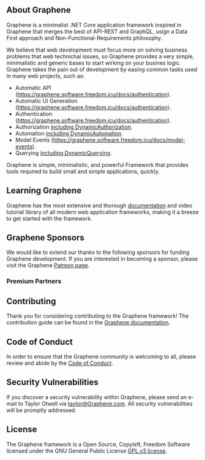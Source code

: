 <!-- <p align="center"><a href="https://graphene.software.freedom.icu" target="_blank"><img src="https://raw.githubusercontent.com/Graphene/art/master/logo-lockup/5%20SVG/2%20CMYK/1%20Full%20Color/Graphene-logolockup-cmyk-red.svg" width="400"></a></p>

<p align="center">
<a href="https://travis-ci.org/Graphene/framework"><img src="https://travis-ci.org/Graphene/framework.svg" alt="Build Status"></a>
<a href="https://packagist.org/packages/Graphene/framework"><img src="https://img.shields.io/packagist/dt/Graphene/framework" alt="Total Downloads"></a>
<a href="https://packagist.org/packages/Graphene/framework"><img src="https://img.shields.io/packagist/v/Graphene/framework" alt="Latest Stable Version"></a>
<a href="https://packagist.org/packages/Graphene/framework"><img src="https://img.shields.io/packagist/l/Graphene/framework" alt="License"></a>
</p> -->

## About Graphene

Graphene is a minimalist .NET Core application framework inspired in Graphene that merges the best of API-REST and GraphQL, usign a Data First approach and Non-Functional-Requirements philosophy.

We believe that web development must focus more on solving business problems that web technichal issues, so Graphene provides a very simple, minimalistic and generic bases to start wirking on your busines logic. Graphene takes the pain out of development by easing common tasks used in many web projects, such as:

- Automatic API (https://graphene.software.freedom.icu/docs/authentication).
- Automatic UI Generation (https://graphene.software.freedom.icu/docs/authentication).
- Authentication (https://graphene.software.freedom.icu/docs/authentication).
- Authorization [including DynamicAuthorization](https://graphene.software.freedom.icu/docs/authorization).
- Automation [including DynamicAutomation](https://graphene.software.freedom.icu/docs/automation).
- Model Events (https://graphene.software.freedom.icu/docs/model-events).
- Querying [including DynamicQuerying](https://graphene.software.freedom.icu/docs/querying).

Graphene is simple, minimalistic, and powerful Framework that provides tools required to build small and simple applications, quickly.

## Learning Graphene

Graphene has the most extensive and thorough [documentation](https://graphene.software.freedom.icu/docs) and video tutorial library of all modern web application frameworks, making it a breeze to get started with the framework.

<!-- If you don't feel like reading, [Laracasts](https://laracasts.com) can help. Laracasts contains over 1500 video tutorials on a range of topics including Graphene, modern PHP, unit testing, and JavaScript. Boost your skills by digging into our comprehensive video library. -->

## Graphene Sponsors

We would like to extend our thanks to the following sponsors for funding Graphene development. If you are interested in becoming a sponsor, please visit the Graphene [Patreon page](https://patreon.com/hi-diego).

### Premium Partners

<!-- - **[Vehikl](https://vehikl.com/)**
- **[Tighten Co.](https://tighten.co)**
- **[Kirschbaum Development Group](https://kirschbaumdevelopment.com)**
- **[64 Robots](https://64robots.com)**
- **[Cubet Techno Labs](https://cubettech.com)**
- **[Cyber-Duck](https://cyber-duck.co.uk)**
- **[Many](https://www.many.co.uk)**
- **[Webdock, Fast VPS Hosting](https://www.webdock.io/en)**
- **[DevSquad](https://devsquad.com)**
- **[Curotec](https://www.curotec.com/services/technologies/Graphene/)**
- **[OP.GG](https://op.gg)**
- **[CMS Max](https://www.cmsmax.com/)**
- **[WebReinvent](https://webreinvent.com/?utm_source=Graphene&utm_medium=github&utm_campaign=patreon-sponsors)**
- **[Lendio](https://lendio.com)**
- **[Romega Software](https://romegasoftware.com)** -->

## Contributing

Thank you for considering contributing to the Graphene framework! The contribution guide can be found in the [Graphene documentation](https://graphene.software.freedom.icu/docs/contributions).

## Code of Conduct

In order to ensure that the Graphene community is welcoming to all, please review and abide by the [Code of Conduct](https://graphene.software.freedom.icu/docs/contributions#code-of-conduct).

## Security Vulnerabilities

If you discover a security vulnerability within Graphene, please send an e-mail to Taylor Otwell via [taylor@Graphene.com](mailto:security.graphene.software@freedom.icu). All security vulnerabilities will be promptly addressed.

## License

The Graphene framework is a Open Source, Copyleft, Freedom Software licensed under the GNU General Public License [GPL.v3 license](https://www.gnu.org/licenses/gpl-3.0.en.html).